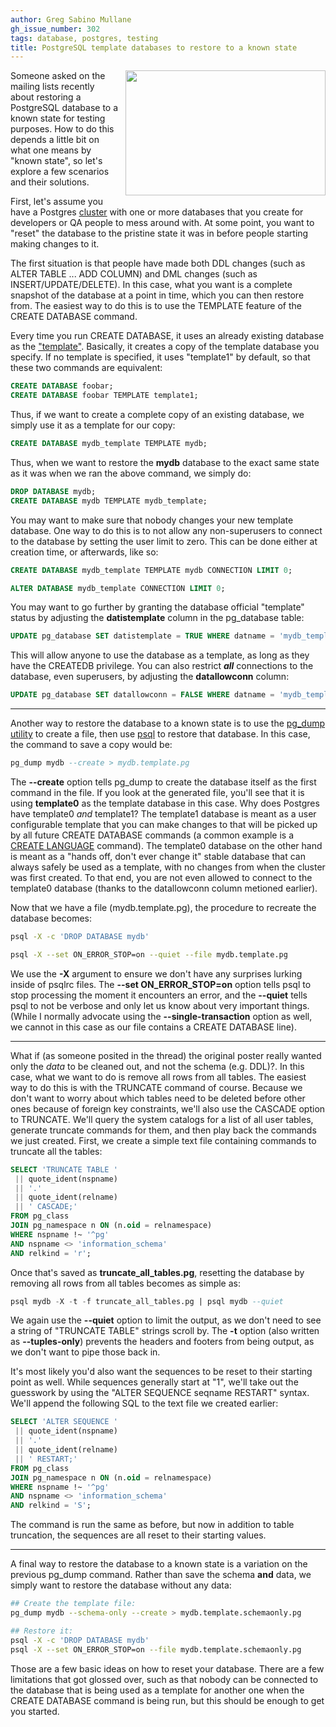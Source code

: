 ```yaml
---
author: Greg Sabino Mullane
gh_issue_number: 302
tags: database, postgres, testing
title: PostgreSQL template databases to restore to a known state
---
```


<a href="/blog/2010/05/12/postgresql-template-databases-to/image-0-big.jpeg" onblur="try {parent.deselectBloggerImageGracefully();} catch(e) {}"><img alt="" border="0" id="BLOGGER_PHOTO_ID_5470469048527692914" src="/blog/2010/05/12/postgresql-template-databases-to/image-0.jpeg" style="float:right; margin:0 0 10px 10px;cursor:pointer; cursor:hand;width: 320px; height: 200px;"/></a>

Someone asked on the mailing lists recently about restoring a PostgreSQL database to a known state for testing purposes. How to do this depends a little bit on what one means by "known state", so let's explore a few scenarios and their solutions.

First, let's assume you have a Postgres [cluster](http://www.postgresql.org/docs/current/static/creating-cluster.html) with one or more databases that you create for developers or QA people to mess around with. At some point, you want to "reset" the database to the pristine state it was in before people starting making changes to it.

The first situation is that people have made both DDL changes (such as ALTER TABLE ... ADD COLUMN) and DML changes (such as INSERT/UPDATE/DELETE). In this case, what you want is a complete snapshot of the database at a point in time, which you can then restore from. The easiest way to do this is to use the TEMPLATE feature of the CREATE DATABASE command.

Every time you run CREATE DATABASE, it uses an already existing database as the ["template"](http://www.postgresql.org/docs/current/static/manage-ag-templatedbs.html). Basically, it creates a copy of the template database you specify. If no template is specified, it uses "template1" by default, so that these two commands are equivalent:

```sql
CREATE DATABASE foobar;
CREATE DATABASE foobar TEMPLATE template1;
```

Thus, if we want to create a complete copy of an existing database, we simply use it as a template for our copy:

```sql
CREATE DATABASE mydb_template TEMPLATE mydb;
```

Thus, when we want to restore the **mydb** database to the exact same state as it was when we ran the above command, we simply do:

```sql
DROP DATABASE mydb;
CREATE DATABASE mydb TEMPLATE mydb_template;
```

You may want to make sure that nobody changes your new template database. One way to do this is to not allow any non-superusers to connect to the database by setting the user limit to zero. This can be done either at creation time, or afterwards, like so:

```sql
CREATE DATABASE mydb_template TEMPLATE mydb CONNECTION LIMIT 0;

ALTER DATABASE mydb_template CONNECTION LIMIT 0;
```

You may want to go further by granting the database official "template" status by adjusting the **datistemplate** column in the pg_database table:

```sql
UPDATE pg_database SET datistemplate = TRUE WHERE datname = 'mydb_template';
```

This will allow anyone to use the database as a template, as long as they have the CREATEDB privilege. You can also restrict ***all*** connections to the database, even superusers, by adjusting the **datallowconn** column:

```sql
UPDATE pg_database SET datallowconn = FALSE WHERE datname = 'mydb_template';
```

-----------

Another way to restore the database to a known state is to use the [pg_dump utility](http://www.postgresql.org/docs/current/static/app-pgdump.html) to create a file, then use [psql](http://www.postgresql.org/docs/current/static/app-psql.html) to restore that database. In this case, the command to save a copy would be:

```sql
pg_dump mydb --create > mydb.template.pg
```

The **--create** option tells pg_dump to create the database itself as the first command in the file. If you look at the generated file, you'll see that it is using **template0** as the template database in this case. Why does Postgres have template0 *and* template1? The template1 database is meant as a user configurable template that you can make changes to that will be picked up by all future CREATE DATABASE commands (a common example is a [CREATE LANGUAGE](http://www.postgresql.org/docs/current/static/sql-createlanguage.html) command). The template0 database on the other hand is meant as a "hands off, don't ever change it" stable database that can always safely be used as a template, with no changes from when the cluster was first created. To that end, you are not even allowed to connect to the template0 database (thanks to the datallowconn column metioned earlier).

Now that we have a file (mydb.template.pg), the procedure to recreate the database becomes:

```bash
psql -X -c 'DROP DATABASE mydb'

psql -X --set ON_ERROR_STOP=on --quiet --file mydb.template.pg
```

We use the **-X** argument to ensure we don't have any surprises lurking inside of psqlrc files. The **--set ON_ERROR_STOP=on** option tells psql to stop processing the moment it encounters an error, and the **--quiet** tells psql to not be verbose and only let us know about very important things. (While I normally advocate using the **--single-transaction** option as well, we cannot in this case as our file contains a CREATE DATABASE line).

-----------

What if (as someone posited in the thread) the original poster really wanted only the *data* to be cleaned out, and not the schema (e.g. DDL)?. In this case, what we want to do is remove all rows from all tables. The easiest way to do this is with the TRUNCATE command of course. Because we don't want to worry about which tables need to be deleted before other ones because of foreign key constraints, we'll also use the CASCADE option to TRUNCATE. We'll query the system catalogs for a list of all user tables, generate truncate commands for them, and then play back the commands we just created. First, we create a simple text file containing commands to truncate all the tables:

```sql
SELECT 'TRUNCATE TABLE '
 || quote_ident(nspname)
 || '.'
 || quote_ident(relname)
 || ' CASCADE;'
FROM pg_class
JOIN pg_namespace n ON (n.oid = relnamespace)
WHERE nspname !~ '^pg'
AND nspname <> 'information_schema'
AND relkind = 'r';
```

Once that's saved as **truncate_all_tables.pg**, resetting the database by removing all rows from all tables becomes as simple as:

```sql
psql mydb -X -t -f truncate_all_tables.pg | psql mydb --quiet
```

We again use the **--quiet** option to limit the output, as we don't need to see a string of "TRUNCATE TABLE" strings scroll by. The **-t** option (also written as **--tuples-only**) prevents the headers and footers from being output, as we don't want to pipe those back in.

It's most likely you'd also want the sequences to be reset to their starting point as well. While sequences generally start at "1", we'll take out the guesswork by using the "ALTER SEQUENCE seqname RESTART" syntax. We'll append the following SQL to the text file we created earlier:

```sql
SELECT 'ALTER SEQUENCE '
 || quote_ident(nspname)
 || '.'
 || quote_ident(relname)
 || ' RESTART;'
FROM pg_class
JOIN pg_namespace n ON (n.oid = relnamespace)
WHERE nspname !~ '^pg'
AND nspname <> 'information_schema'
AND relkind = 'S';
```

The command is run the same as before, but now in addition to table truncation, the sequences are all reset to their starting values.

-----------

A final way to restore the database to a known state is a variation on the previous pg_dump command. Rather than save the schema **and** data, we simply want to restore the database without any data:

```bash
## Create the template file:
pg_dump mydb --schema-only --create > mydb.template.schemaonly.pg

## Restore it:
psql -X -c 'DROP DATABASE mydb'
psql -X --set ON_ERROR_STOP=on --file mydb.template.schemaonly.pg
```

Those are a few basic ideas on how to reset your database. There are a few limitations that got glossed over, such as that nobody can be connected to the database that is being used as a template for another one when the CREATE DATABASE command is being run, but this should be enough to get you started.
